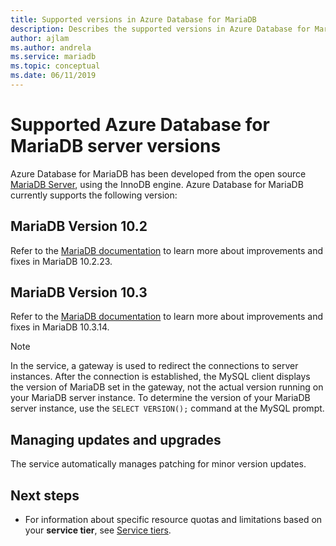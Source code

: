 ```yaml
---
title: Supported versions in Azure Database for MariaDB
description: Describes the supported versions in Azure Database for MariaDB.
author: ajlam
ms.author: andrela
ms.service: mariadb
ms.topic: conceptual
ms.date: 06/11/2019
---
```

# Supported Azure Database for MariaDB server versions

Azure Database for MariaDB has been developed from the open source [MariaDB Server](https://downloads.mariadb.org/), using the InnoDB engine. Azure Database for MariaDB currently supports the following version:

## MariaDB Version 10.2

Refer to the [MariaDB documentation](https://mariadb.com/kb/en/library/mariadb-10223-release-notes/) to learn more about improvements and fixes in MariaDB 10.2.23.

## MariaDB Version 10.3

Refer to the [MariaDB documentation](https://mariadb.com/kb/en/library/mariadb-10314-release-notes/) to learn more about improvements and fixes in MariaDB 10.3.14.

> [!NOTE]
> In the service, a gateway is used to redirect the connections to server instances. After the connection is established, the MySQL client displays the version of MariaDB set in the gateway, not the actual version running on your MariaDB server instance. To determine the version of your MariaDB server instance, use the `SELECT VERSION();` command at the MySQL prompt.

## Managing updates and upgrades

The service automatically manages patching for minor version updates.

## Next steps

- For information about specific resource quotas and limitations based on your **service tier**, see [Service tiers](./concepts-pricing-tiers.md).

